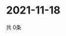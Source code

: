 # 2021-11-18
  共 0条

  <!-- BEGIN -->
  <!-- 最后更新时间Thu Nov 18 2021 09:03:30 GMT+0000 (Coordinated Universal Time) -->
  
  <!-- END -->
  
  